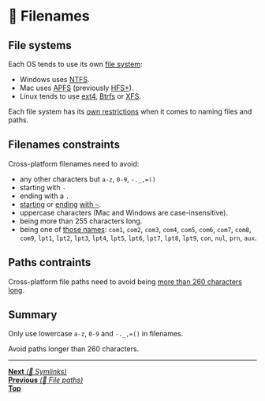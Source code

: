 # 📂 Filenames

## File systems

Each OS tends to use its own
[file system](https://en.wikipedia.org/wiki/File_system):

- Windows uses [NTFS](https://en.wikipedia.org/wiki/NTFS).
- Mac uses [APFS](https://en.wikipedia.org/wiki/Apple_File_System) (previously
  [HFS+](https://en.wikipedia.org/wiki/HFS_Plus)).
- Linux tends to use [ext4](https://en.wikipedia.org/wiki/Ext4),
  [Btrfs](https://en.wikipedia.org/wiki/Btrfs) or
  [XFS](https://en.wikipedia.org/wiki/XFS).

Each file system has its
[own restrictions](https://en.wikipedia.org/wiki/Comparison_of_file_systems#Limits)
when it comes to naming files and paths.

## Filenames constraints

Cross-platform filenames need to avoid:

- any other characters but `a-z`, `0-9`, `-._,=()`
- starting with `-`
- ending with a `.`
- [starting](https://support.microsoft.com/en-us/help/211632/description-of-how-word-creates-temporary-files)
  or
  [ending](https://vim.fandom.com/wiki/Remove_swap_and_backup_files_from_your_working_directory)
  [with `~`](https://en.wikipedia.org/wiki/Home_directory#Unix).
- uppercase characters (Mac and Windows are case-insensitive).
- being more than 255 characters long.
- being one of
  [those names](https://docs.microsoft.com/en-us/windows/desktop/fileio/naming-a-file#naming-conventions):
  `com1`, `com2`, `com3`, `com4`, `com5`, `com6`, `com7`, `com8`, `com9`,
  `lpt1`, `lpt2`, `lpt3`, `lpt4`, `lpt5`, `lpt6`, `lpt7`, `lpt8`, `lpt9`, `con`,
  `nul`, `prn`, `aux`.

## Paths contraints

Cross-platform file paths need to avoid being
[more than 260 characters long](https://docs.microsoft.com/en-us/windows/desktop/fileio/naming-a-file#maximum-path-length-limitation).

## Summary

Only use lowercase `a-z`, `0-9` and `-._,=()` in filenames.

Avoid paths longer than 260 characters.

<hr>

[**Next** _(📂 Symlinks)_](symlinks.md)<br>
[**Previous** _(📂 File paths)_](file_paths.md)<br> [**Top**](README.md)<br>
